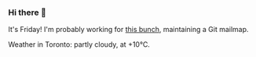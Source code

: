 ### Hi there :wave:

It's Friday! I'm probably working for [this bunch](https://github.com/kohofinancial), maintaining a Git mailmap.

Weather in Toronto: partly cloudy, at +10°C.
